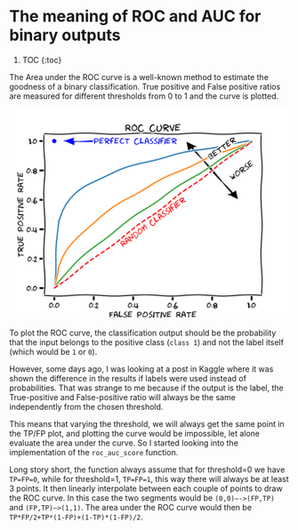 # The meaning of ROC and AUC for binary outputs

1. TOC
{:toc}


The Area under the ROC curve is a well-known method to estimate the goodness of a binary classification.
True positive and False positive ratios are measured for different thresholds from 0 to 1 and the curve is plotted.


![](/images/Roc-draft-xkcd-style.svg "By MartinThoma - Own work, CC0, https://commons.wikimedia.org/w/index.php?curid=70212136")


To plot the ROC curve, the classification output should be the probability that the input belongs to the positive class (`class 1`) and not the label itself (which would be `1` or `0`).

However, some days ago, I was looking at a post in Kaggle where it was shown the difference in the results if labels were used instead of probabilities.
That was strange to me because if the output is the label, the True-positive and False-positive ratio will always be the same independently from the chosen threshold.

This means that varying the threshold, we will always get the same point in the TP/FP plot, and plotting the curve would be impossible, let alone evaluate the area under the curve.
So I started looking into the implementation of the `roc_auc_score` function.

Long story short, the function always assume that for threshold=0 we have `TP=FP=0`, while for threshold=1, `TP=FP=1`, this way there will always be at least 3 points.
It then linearly interpolate between each couple of points to draw the ROC curve. In this case the two segments would be `(0,0)—->(FP,TP)` and `(FP,TP)—>(1,1)`.
The area under the ROC curve would then be `TP*FP/2+TP*(1-FP)+(1-TP)*(1-FP)/2`. 

